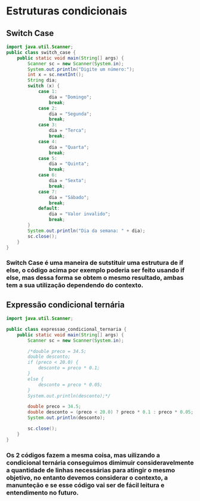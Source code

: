 # Estruturas condicionais

## Switch Case

~~~ Java
import java.util.Scanner;
public class switch_case {
    public static void main(String[] args) {
        Scanner sc = new Scanner(System.in);
        System.out.println("Digite um número:");
        int x = sc.nextInt();
        String dia;
        switch (x) {
            case 1:
                dia = "Domingo";
                break;
            case 2:
                dia = "Segunda";
                break;
            case 3:
                dia = "Terca";
                break;
            case 4:
                dia = "Quarta";
                break;
            case 5:
                dia = "Quinta";
                break;
            case 6:
                dia = "Sexta";
                break;
            case 7:
                dia = "Sábado";
                break;
            default:
                dia = "Valor invalido";
                break;
        }
        System.out.println("Dia da semana: " + dia);
        sc.close();
    }
}
~~~

### Switch Case é uma maneira de sutstituir uma estrutura de if else, o código acima por exemplo poderia ser feito usando if else, mas dessa forma se obtem o mesmo resultado, ambas tem a sua utilização dependendo do contexto.

## Expressão condicional ternária 

~~~ Java
import java.util.Scanner;

public class expressao_condicional_ternaria {
    public static void main(String[] args) {
        Scanner sc = new Scanner(System.in);

        /*double preco = 34.5;
        double desconto;
        if (preco < 20.0) {
            desconto = preco * 0.1;
        }
        else {
            desconto = preco * 0.05;
        }
        System.out.println(desconto);*/

        double preco = 34.5;
        double desconto = (preco < 20.0) ? preco * 0.1 : preco * 0.05;
        System.out.println(desconto);

        sc.close();
    }
}
~~~

### Os 2 códigos fazem a mesma coisa, mas uilizando a condicional ternária conseguimos dimimuir consideravelmente a quantidade de linhas necessárias para atingir o mesmo objetivo, no entanto devemos considerar o contexto, a manunteção e se esse código vai ser de fácil leitura e entendimento no futuro.

